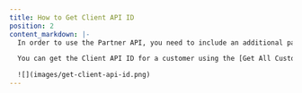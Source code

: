```yaml
---
title: How to Get Client API ID
position: 2
content_markdown: |-
  In order to use the Partner API, you need to include an additional parameter, the `client_api_id`, with each request. CloudHealth generates a unique ID for each partner customer.

  You can get the Client API ID for a customer using the [Get All Customers](#azure-partner_get-all-partner-customers) endpoint. You can get the Client API ID for a customer from the CloudHealth Platform. From the left menu, select **Partner > Customer > List**. If the **Client API Id** column is not visible in the report, add it by clicking the **Edit Columns** button.

  ![](images/get-client-api-id.png)
---
```

